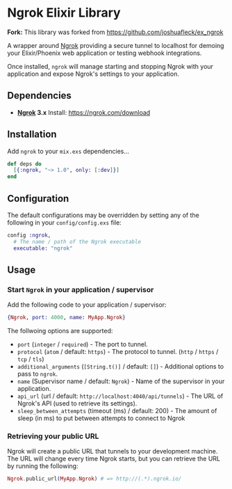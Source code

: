 # Ngrok Elixir Library

**Fork:** This library was forked from https://github.com/joshuafleck/ex_ngrok

A wrapper around [Ngrok](https://ngrok.com/) providing a secure tunnel to localhost for demoing your Elixir/Phoenix web application or testing webhook integrations.

Once installed, `ngrok` will manage starting and stopping Ngrok with your application and expose Ngrok's settings to your application.

## Dependencies

- **[Ngrok](https://ngrok.com/) 3.x** Install: https://ngrok.com/download

## Installation

Add `ngrok` to your `mix.exs` dependencies...

```elixir
def deps do
  [{:ngrok, "~> 1.0", only: [:dev]}]
end
```

## Configuration

The default configurations may be overridden by setting any
of the following in your `config/config.exs` file:

```elixir
config :ngrok,
  # The name / path of the Ngrok executable
  executable: "ngrok"
```

## Usage

### Start `Ngrok` in your application / supervisor

Add the following code to your application / supervisor:

```elixir
{Ngrok, port: 4000, name: MyApp.Ngrok}
```

The follwoing options are supported:

* `port` (`integer` / `required`) - The port to tunnel.
* `protocol` (`atom` / default: `https`) - The protocol to tunnel.
  (`http` / `https` / `tcp` / `tls`)
* `additional_arguments` (`[String.t()]` / default: `[]`) - Additional options
  to pass to `ngrok`.
* `name` (Supervisor name / default: `Ngrok`) - Name of the supervisor in your
  application.
* `api_url` (url / default: `http://localhost:4040/api/tunnels`) - The URL of
  Ngrok's API (used to retrieve its settings).
* `sleep_between_attempts` (timeout (ms) / default: 200) - The amount of sleep
  (in ms) to put between attempts to connect to Ngrok

### Retrieving your public URL

Ngrok will create a public URL that tunnels to your development machine.
The URL will change every time Ngrok starts, but you can retrieve the URL
by running the following:

```elixir
Ngrok.public_url(MyApp.Ngrok) # => http://(.*).ngrok.io/
```
